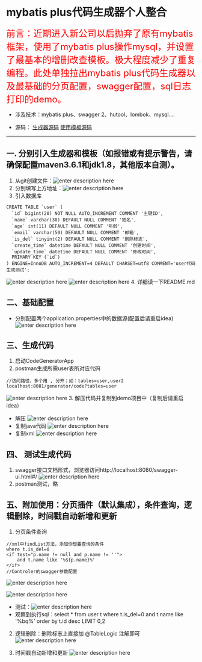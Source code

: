 # mybatis plus代码生成器个人整合
<font color=red size=5>
前言：近期进入新公司以后抛弃了原有mybatis框架，使用了mybatis plus操作mysql，并设置了最基本的增删改查模板。极大程度减少了重复编程。此处单独拉出mybatis plus代码生成器以及最基础的分页配置，swagger配置，sql日志打印的demo。 
</font> 
	
+ 涉及技术：mybatis plus、swagger 2、hutool、lombok、mysql....

+ 源码：
 [生成器源码](https://gitee.com/idse666666/code-generator.git)
 [使用模板源码](https://gitee.com/idse666666/code-demo.git)
      
---

## 一. 分别引入生成器和模板（如报错或有提示警告，请确保配置maven3.6.1和jdk1.8，其他版本自测）。
1. 从git创建文件：![enter description here](hbq.idse.top/blog/1579416380782.png)
2. 分别填写上方地址：![enter description here](hbq.idse.top/blog/1579416525414.png)
3. 引入数据库
```javascript?linenums
CREATE TABLE `user` (
  `id` bigint(20) NOT NULL AUTO_INCREMENT COMMENT '主键ID',
  `name` varchar(30) DEFAULT NULL COMMENT '姓名',
  `age` int(11) DEFAULT NULL COMMENT '年龄',
  `email` varchar(50) DEFAULT NULL COMMENT '邮箱',
  `is_del` tinyint(2) DEFAULT NULL COMMENT '删除标志',
  `create_time` datetime DEFAULT NULL COMMENT '创建时间',
  `update_time` datetime DEFAULT NULL COMMENT '修改时间',
  PRIMARY KEY (`id`)
) ENGINE=InnoDB AUTO_INCREMENT=4 DEFAULT CHARSET=utf8 COMMENT='user代码生成测试';
```
![enter description here](hbq.idse.top/blog/1579417388688.png)
![enter description here](http://hbq.idse.top/blog/1579484643437.png)
4.  详细读一下README.md

## 二、基础配置
+ 分别配置两个application.properties中的数据源(配置后请重启idea)
![enter description here](hbq.idse.top/blog/1579417198950.png)

## 三、生成代码
1. 启动CodeGeneratorApp
2. postman生成所需user表所对应代码
```javascript?linenums
//访问路径，多个用 , 分开；如：tables=user,user2
localhost:8081/generator/code?tables=user
```
![enter description here](hbq.idse.top/blog/1579417703323.png)
3. 解压代码并复制到demo项目中（复制后请重启idea）
+ 解压
![enter description here](hbq.idse.top/blog/1579417764927.png)
+ 复制java代码
![enter description here](hbq.idse.top/blog/1579417816721.png)
+ 复制xml
![enter description here](hbq.idse.top/blog/1579417882366.png)

## 四、 测试生成代码
1. swagger接口文档形式，浏览器访问http://localhost:8080/swagger-ui.html#/
![enter description here](hbq.idse.top/blog/1579418248893.png)
2. postman测试，略

## 五、附加使用：分页插件（默认集成），条件查询，逻辑删除，时间戳自动新增和更新
1. 分页条件查询
```javascript?linenums
//xml中findList方法，添加你想要查询的条件
where t.is_del=0
<if test="p.name != null and p.name != ''">
	and t.name like '%${p.name}%'
</if>
//Controler的swagger参数配置
```
![enter description here](hbq.idse.top/blog/1579421105995.png)

![enter description here](hbq.idse.top/blog/1579421222814.png)
+ 测试：![enter description here](hbq.idse.top/blog/1579421315620.png)
+ 观察到执行sql：select * from user t   where t.is_del=0                       and t.name like '%bq%'   order by t.id desc LIMIT 0,2

2. 逻辑删除：删除标志上直接加 @TableLogic 注解即可
![enter description here](hbq.idse.top/blog/1579421442395.png)

3. 时间戳自动新增和更新
![enter description here](hbq.idse.top/blog/1579427161876.png)